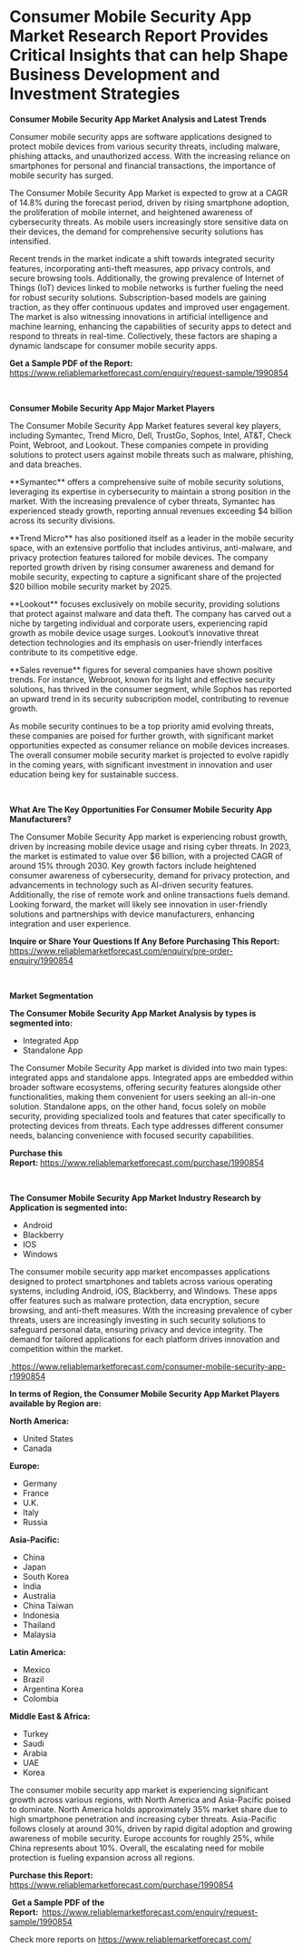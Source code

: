 <p><h1>Consumer Mobile Security App Market Research Report Provides Critical Insights that can help Shape Business Development and Investment Strategies</h1></p><p><strong>Consumer Mobile Security App Market Analysis and Latest Trends</strong></p>
<p><p>Consumer mobile security apps are software applications designed to protect mobile devices from various security threats, including malware, phishing attacks, and unauthorized access. With the increasing reliance on smartphones for personal and financial transactions, the importance of mobile security has surged.</p><p>The Consumer Mobile Security App Market is expected to grow at a CAGR of 14.8% during the forecast period, driven by rising smartphone adoption, the proliferation of mobile internet, and heightened awareness of cybersecurity threats. As mobile users increasingly store sensitive data on their devices, the demand for comprehensive security solutions has intensified.</p><p>Recent trends in the market indicate a shift towards integrated security features, incorporating anti-theft measures, app privacy controls, and secure browsing tools. Additionally, the growing prevalence of Internet of Things (IoT) devices linked to mobile networks is further fueling the need for robust security solutions. Subscription-based models are gaining traction, as they offer continuous updates and improved user engagement. The market is also witnessing innovations in artificial intelligence and machine learning, enhancing the capabilities of security apps to detect and respond to threats in real-time. Collectively, these factors are shaping a dynamic landscape for consumer mobile security apps.</p></p>
<p><strong>Get a Sample PDF of the Report:&nbsp;</strong> <a href="https://www.reliablemarketforecast.com/enquiry/request-sample/1990854?utm_campaign=3029&utm_medium=2&utm_source=Github&utm_content=ia&utm_term=09032025&utm_id=consumer-mobile-security-app">https://www.reliablemarketforecast.com/enquiry/request-sample/1990854</a></p>
<p>&nbsp;</p>
<p><strong>Consumer Mobile Security App Major Market Players</strong></p>
<p><p>The Consumer Mobile Security App Market features several key players, including Symantec, Trend Micro, Dell, TrustGo, Sophos, Intel, AT&T, Check Point, Webroot, and Lookout. These companies compete in providing solutions to protect users against mobile threats such as malware, phishing, and data breaches.</p><p>**Symantec** offers a comprehensive suite of mobile security solutions, leveraging its expertise in cybersecurity to maintain a strong position in the market. With the increasing prevalence of cyber threats, Symantec has experienced steady growth, reporting annual revenues exceeding $4 billion across its security divisions. </p><p>**Trend Micro** has also positioned itself as a leader in the mobile security space, with an extensive portfolio that includes antivirus, anti-malware, and privacy protection features tailored for mobile devices. The company reported growth driven by rising consumer awareness and demand for mobile security, expecting to capture a significant share of the projected $20 billion mobile security market by 2025.</p><p>**Lookout** focuses exclusively on mobile security, providing solutions that protect against malware and data theft. The company has carved out a niche by targeting individual and corporate users, experiencing rapid growth as mobile device usage surges. Lookout’s innovative threat detection technologies and its emphasis on user-friendly interfaces contribute to its competitive edge.</p><p>**Sales revenue** figures for several companies have shown positive trends. For instance, Webroot, known for its light and effective security solutions, has thrived in the consumer segment, while Sophos has reported an upward trend in its security subscription model, contributing to revenue growth.</p><p>As mobile security continues to be a top priority amid evolving threats, these companies are poised for further growth, with significant market opportunities expected as consumer reliance on mobile devices increases. The overall consumer mobile security market is projected to evolve rapidly in the coming years, with significant investment in innovation and user education being key for sustainable success.</p></p>
<p>&nbsp;</p>
<p><strong>What Are The Key Opportunities For Consumer Mobile Security App Manufacturers?</strong></p>
<p><p>The Consumer Mobile Security App market is experiencing robust growth, driven by increasing mobile device usage and rising cyber threats. In 2023, the market is estimated to value over $6 billion, with a projected CAGR of around 15% through 2030. Key growth factors include heightened consumer awareness of cybersecurity, demand for privacy protection, and advancements in technology such as AI-driven security features. Additionally, the rise of remote work and online transactions fuels demand. Looking forward, the market will likely see innovation in user-friendly solutions and partnerships with device manufacturers, enhancing integration and user experience.</p></p>
<p><strong>Inquire or Share Your Questions If Any Before Purchasing This Report:</strong> <a href="https://www.reliablemarketforecast.com/enquiry/pre-order-enquiry/1990854?utm_campaign=3029&utm_medium=2&utm_source=Github&utm_content=ia&utm_term=09032025&utm_id=consumer-mobile-security-app">https://www.reliablemarketforecast.com/enquiry/pre-order-enquiry/1990854</a></p>
<p>&nbsp;</p>
<p><strong>Market Segmentation</strong></p>
<p><strong>The Consumer Mobile Security App Market Analysis by types is segmented into:</strong></p>
<p><ul><li>Integrated App</li><li>Standalone App</li></ul></p>
<p><p>The Consumer Mobile Security App market is divided into two main types: integrated apps and standalone apps. Integrated apps are embedded within broader software ecosystems, offering security features alongside other functionalities, making them convenient for users seeking an all-in-one solution. Standalone apps, on the other hand, focus solely on mobile security, providing specialized tools and features that cater specifically to protecting devices from threats. Each type addresses different consumer needs, balancing convenience with focused security capabilities.</p></p>
<p><strong>Purchase this Report:&nbsp;</strong><a href="https://www.reliablemarketforecast.com/purchase/1990854?utm_campaign=3029&utm_medium=2&utm_source=Github&utm_content=ia&utm_term=09032025&utm_id=consumer-mobile-security-app">https://www.reliablemarketforecast.com/purchase/1990854</a></p>
<p>&nbsp;</p>
<p><strong>The Consumer Mobile Security App Market Industry Research by Application is segmented into:</strong></p>
<p><ul><li>Android</li><li>Blackberry</li><li>IOS</li><li>Windows</li></ul></p>
<p><p>The consumer mobile security app market encompasses applications designed to protect smartphones and tablets across various operating systems, including Android, iOS, Blackberry, and Windows. These apps offer features such as malware protection, data encryption, secure browsing, and anti-theft measures. With the increasing prevalence of cyber threats, users are increasingly investing in such security solutions to safeguard personal data, ensuring privacy and device integrity. The demand for tailored applications for each platform drives innovation and competition within the market.</p></p>
<p><a href="https://www.reliablemarketforecast.com/consumer-mobile-security-app-r1990854?utm_campaign=3029&utm_medium=2&utm_source=Github&utm_content=ia&utm_term=09032025&utm_id=consumer-mobile-security-app">&nbsp;https://www.reliablemarketforecast.com/consumer-mobile-security-app-r1990854</a></p>
<p><strong>In terms of Region, the Consumer Mobile Security App Market Players available by Region are:</strong></p>
<p>
    <p> <strong> North America: </strong>
        <ul>
            <li>United States</li>
            <li>Canada</li>
        </ul>
        </p> 
    <p> <strong> Europe: </strong>
        <ul>
            <li>Germany</li>
            <li>France</li>
            <li>U.K.</li>
            <li>Italy</li>
            <li>Russia</li>
        </ul>
        </p> 
    <p> <strong> Asia-Pacific: </strong>
        <ul>
            <li>China</li>
            <li>Japan</li>
            <li>South Korea</li>
            <li>India</li>
            <li>Australia</li>
            <li>China Taiwan</li>
            <li>Indonesia</li>
            <li>Thailand</li>
            <li>Malaysia</li>
        </ul>
        </p> 
    <p> <strong> Latin America: </strong>
        <ul>
            <li>Mexico</li>
            <li>Brazil</li>
            <li>Argentina Korea</li>
            <li>Colombia</li>
        </ul>
        </p> 
    <p> <strong> Middle East & Africa: </strong>
        <ul>
            <li>Turkey</li>
            <li>Saudi</li>
            <li>Arabia</li>
            <li>UAE</li>
            <li>Korea</li>
        </ul>
    </p>
    </p>
<p><p>The consumer mobile security app market is experiencing significant growth across various regions, with North America and Asia-Pacific poised to dominate. North America holds approximately 35% market share due to high smartphone penetration and increasing cyber threats. Asia-Pacific follows closely at around 30%, driven by rapid digital adoption and growing awareness of mobile security. Europe accounts for roughly 25%, while China represents about 10%. Overall, the escalating need for mobile protection is fueling expansion across all regions.</p></p>
<p><strong>Purchase this Report: </strong><a href="https://www.reliablemarketforecast.com/purchase/1990854?utm_campaign=3029&utm_medium=2&utm_source=Github&utm_content=ia&utm_term=09032025&utm_id=consumer-mobile-security-app">https://www.reliablemarketforecast.com/purchase/1990854</a></p>
<p>&nbsp;<strong>Get a Sample PDF of the Report:&nbsp;&nbsp;</strong><a href="https://www.reliablemarketforecast.com/enquiry/request-sample/1990854?utm_campaign=3029&utm_medium=2&utm_source=Github&utm_content=ia&utm_term=09032025&utm_id=consumer-mobile-security-app">https://www.reliablemarketforecast.com/enquiry/request-sample/1990854</a></p>
<p><strong></strong></p>
<p>Check more reports on <a href="https://www.reliablemarketforecast.com/?utm_campaign=3029&utm_medium=2&utm_source=Github&utm_content=ia&utm_term=09032025&utm_id=consumer-mobile-security-app">https://www.reliablemarketforecast.com/</a></p>